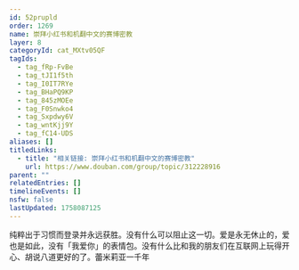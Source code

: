 ```yaml
---
id: 52prupld
order: 1269
name: 崇拜小红书和机翻中文的赛博密教
layer: 8
categoryId: cat_MXtv05QF
tagIds:
  - tag_fRp-FvBe
  - tag_tJI1f5th
  - tag_I0IT7RYe
  - tag_BHaPQ9KP
  - tag_845zMOEe
  - tag_F0Snwko4
  - tag_Sxpdwy6V
  - tag_wntKjj9Y
  - tag_fC14-UDS
aliases: []
titledLinks:
  - title: "相关链接: 崇拜小红书和机翻中文的赛博密教"
    url: https://www.douban.com/group/topic/312228916
parent: ""
relatedEntries: []
timelineEvents: []
nsfw: false
lastUpdated: 1758087125
---
```


纯粹出于习惯而登录并永远获胜。没有什么可以阻止这一切。爱是永无休止的，爱也是如此，没有「我爱你」的表情包。没有什么比和我的朋友们在互联网上玩得开心、胡说八道更好的了。蕾米莉亚一千年